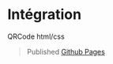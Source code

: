 # Intégration
QRCode html/css
>Published [Github Pages](https://github.com/Elhya13/Integration#int%C3%A9gration)
